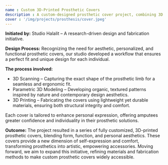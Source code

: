 ```yaml
---
name : Custom 3D-Printed Prosthetic Covers
description : A custom-designed prosthetic cover project, combining 3D scanning, modeling, and printing to create personalized, aesthetic, and functional solutions for amputees
cover : '/img/projects/prosthesis/cover.jpeg'
---
```




**Initiated by:**
Studio Halalit – A research-driven design and fabrication initiative.

**Design Process:**
Recognizing the need for aesthetic, personalized, and functional prosthetic covers, our studio developed a workflow that ensures a perfect fit and unique design for each individual.

**The process involved:**

- 3D Scanning – Capturing the exact shape of the prosthetic limb for a seamless and ergonomic fit.
- Parametric 3D Modeling – Developing organic, textured patterns inspired by nature and contemporary design aesthetics.
- 3D Printing – Fabricating the covers using lightweight yet durable materials, ensuring both structural integrity and comfort.

Each cover is tailored to enhance personal expression, offering amputees greater confidence and individuality in their prosthetic solutions.

**Outcome:**
The project resulted in a series of fully customized, 3D-printed prosthetic covers, blending form, function, and personal aesthetics. These covers provide a new dimension of self-expression and comfort, transforming prosthetics into artistic, empowering accessories.
Moving forward, we aim to expand this initiative, refining materials and fabrication methods to make custom prosthetic covers widely accessible.
